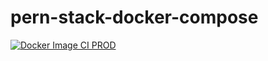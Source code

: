 # pern-stack-docker-compose

[![Docker Image CI PROD](https://github.com/DouglasVDM/pern-stack-docker-compose/actions/workflows/main-build-and-test.yml/badge.svg)](https://github.com/DouglasVDM/pern-stack-docker-compose/actions/workflows/main-build-and-test.yml)

